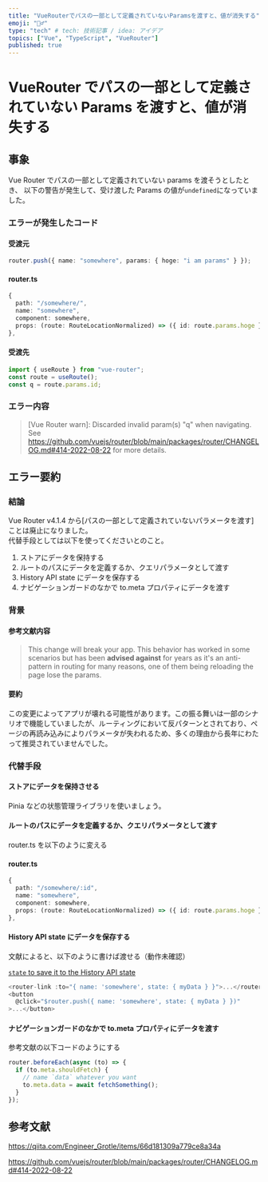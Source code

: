 ```yaml
---
title: "VueRouterでパスの一部として定義されていないParamsを渡すと、値が消失する"
emoji: "🤦‍♂️"
type: "tech" # tech: 技術記事 / idea: アイデア
topics: ["Vue", "TypeScript", "VueRouter"]
published: true
---
```


# VueRouter でパスの一部として定義されていない Params を渡すと、値が消失する

## 事象

Vue Router でパスの一部として定義されていない params を渡そうとしたとき、
以下の警告が発生して、受け渡した Params の値が`undefined`になっていました。

### エラーが発生したコード

#### 受渡元

```ts
router.push({ name: "somewhere", params: { hoge: "i am params" } });
```

#### router.ts

```ts
{
  path: "/somewhere/",
  name: "somewhere",
  component: somewhere,
  props: (route: RouteLocationNormalized) => ({ id: route.params.hoge }),
},
```

#### 受渡先

```ts
import { useRoute } from "vue-router";
const route = useRoute();
const q = route.params.id;
```

### エラー内容

> [Vue Router warn]: Discarded invalid param(s) "q" when navigating. See https://github.com/vuejs/router/blob/main/packages/router/CHANGELOG.md#414-2022-08-22 for more details.

## エラー要約

### 結論

Vue Router v4.1.4 から[パスの一部として定義されていないパラメータを渡す]ことは廃止になりました。  
代替手段としては以下を使ってくださいとのこと。

1. ストアにデータを保持する
2. ルートのパスにデータを定義するか、クエリパラメータとして渡す
3. History API state にデータを保存する
4. ナビゲーションガードのなかで to.meta プロパティにデータを渡す

### 背景

#### 参考文献内容

> This change will break your app. This behavior has worked in some scenarios but has been **advised against** for years as it's an anti-pattern in routing for many reasons, one of them being reloading the page lose the params.

#### 要約

この変更によってアプリが壊れる可能性があります。この振る舞いは一部のシナリオで機能していましたが、ルーティングにおいて反パターンとされており、ページの再読み込みによりパラメータが失われるため、多くの理由から長年にわたって推奨されていませんでした。

### 代替手段

#### ストアにデータを保持させる

Pinia などの状態管理ライブラリを使いましょう。

#### ルートのパスにデータを定義するか、クエリパラメータとして渡す

router.ts を以下のように変える

#### router.ts

```ts
{
  path: "/somewhere/:id",
  name: "somewhere",
  component: somewhere,
  props: (route: RouteLocationNormalized) => ({ id: route.params.hoge }),
},
```

#### History API state にデータを保存する

文献によると、以下のように書けば渡せる（動作未確認）

[`state` to save it to the History API state](https://router.vuejs.org/api/interfaces/routelocationoptions.html#state)

```ts
<router-link :to="{ name: 'somewhere', state: { myData } }">...</router-link>
<button
  @click="$router.push({ name: 'somewhere', state: { myData } })"
>...</button>
```

#### ナビゲーションガードのなかで to.meta プロパティにデータを渡す

参考文献の以下コードのようにする

```ts
router.beforeEach(async (to) => {
  if (to.meta.shouldFetch) {
    // name `data` whatever you want
    to.meta.data = await fetchSomething();
  }
});
```

## 参考文献

https://qiita.com/Engineer_Grotle/items/66d181309a779ce8a34a

https://github.com/vuejs/router/blob/main/packages/router/CHANGELOG.md#414-2022-08-22
